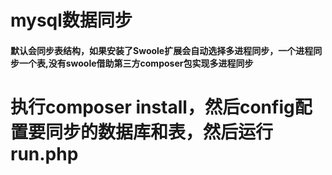 # mysql数据同步

#### 默认会同步表结构，如果安装了Swoole扩展会自动选择多进程同步，一个进程同步一个表,没有swoole借助第三方composer包实现多进程同步

# 执行composer install，然后config配置要同步的数据库和表，然后运行run.php